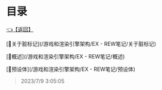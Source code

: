 # 目录  


[👈【返回】](/--目录--/游戏和渲染引擎架构/--目录--游戏和渲染引擎架构)  


[📜关于脏标记](/游戏和渲染引擎架构/EX - REW笔记/关于脏标记)  

[📜概述](/游戏和渲染引擎架构/EX - REW笔记/概述)  

[📜预设体](/游戏和渲染引擎架构/EX - REW笔记/预设体)  







> 2023/7/9 3:05:05

